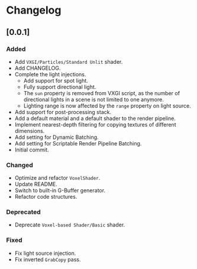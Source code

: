 # Changelog

## [0.0.1]

### Added

- Add `VXGI/Particles/Standard Unlit` shader.
- Add CHANGELOG.
- Complete the light injections.
  - Add support for spot light.
  - Fully support directional light.
  - The `sun` property is removed from VXGI script, as the number of directional lights in a scene is not limited to one anymore.
  - Lighting range is now affected by the `range` property on light source.
- Add support for post-processing stack.
- Add a default material and a default shader to the render pipeline.
- Implement nearest-depth filtering for copying textures of different dimensions.
- Add setting for Dynamic Batching.
- Add setting for Scriptable Render Pipeline Batching.
- Initial commit.

### Changed

- Optimize and refactor `VoxelShader`.
- Update README.
- Switch to built-in G-Buffer generator.
- Refactor code structures.

### Deprecated

- Deprecate `Voxel-based Shader/Basic` shader.

### Fixed

- Fix light source injection.
- Fix inverted `GrabCopy` pass.

